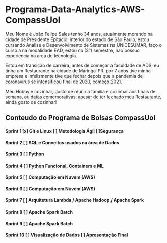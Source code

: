  # Programa-Data-Analytics-AWS-CompassUol

Meu Nome é João Felipe Sales tenho 34 anos, atualmente morando na cidade de Presidente Epitácio, interior do estado de São Paulo, estou cursando Analise e Desenvolvimento de Sistemas na UNICESUMAR, faço o curso a na modalidade EAD, estou no (3°) semestre, nao possuo experiencia na area de tecnologia.

Estou em transição de carreira, antes de começar a faculdade de ADS, eu tinha um Restaurante na cidade de Maringa-PR, por 7 anos tive minha empresa e infelizmente tive que fechar depois que a pandemia de coronavírus se intensificou final de 2020, começo 2021.

Meu Hobby é cozinhar, gosto de reunir a família e cozinhar aos finais de semana, ou datas comemorativas, apesar de ter fechado meu Restaurante, ainda gosto de cozinhar!

## Conteudo do Programa de Bolsas CompassUol

#### Sprint 1 [x] Git e Linux [ ] Metodologia Ágil [ ]Segurança 
#### Sprint 2 [ ] SQL e Conceitos usados na área de Dados 
#### Sprint 3 [ ] Python
#### Sprint 4 [ ] Python Funcional, Containers e ML 
#### Sprint 5 [ ] Computação em Nuvem (AWS) 
#### Sprint 6 [ ] Computação em Nuvem (AWS) 
#### Sprint 7 [ ] Arquitetura Lambda / Apache Hadoop / Apache Spark 
#### Sprint 8 [ ] Apache Spark Batch 
#### Sprint 9 [ ] Apache Spark Batch 
#### Sprint 10 [ ] Visualização de Dados [ ] Apresentação Final 